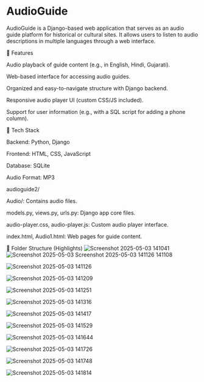 # AudioGuide

AudioGuide is a Django-based web application that serves as an audio guide platform for historical or cultural sites. It allows users to listen to audio descriptions in multiple languages through a web interface.

🌟 Features

Audio playback of guide content (e.g., in English, Hindi, Gujarati). 

Web-based interface for accessing audio guides.

Organized and easy-to-navigate structure with Django backend.

Responsive audio player UI (custom CSS/JS included).

Support for user information (e.g., with a SQL script for adding a phone column).

📁 Tech Stack

Backend: Python, Django

Frontend: HTML, CSS, JavaScript

Database: SQLite

Audio Format: MP3

audioguide2/

Audio/: Contains audio files.

models.py, views.py, urls.py: Django app core files.

audio-player.css, audio-player.js: Custom audio player interface.

index.html, Audio1.html: Web pages for guide content.

📂 Folder Structure (Highlights)
![Screenshot 2025-05-03 141041](https://github.com/user-attachments/assets/2c08d4a9-406f-4583-863d-378fbff1c6c6)![Screenshot 2025-05-03 ![Screenshot 2025-05-03 141126](https://github.com/user-attachments/assets/34edcbf7-c5db-4b8a-81bf-166fd0e40f0e)
141108](https://github.com/user-attachments/assets/77d830e5-1652-4b9e-b462-3fefe612ffda)

![Screenshot 2025-05-03 141126](https://github.com/user-attachments/assets/050ce2f2-7081-486b-a4e9-5b8cf0f063f4)


![Screenshot 2025-05-03 141209](https://github.com/user-attachments/assets/8a094955-bcde-48c3-b0d2-384c57c70e28)

![Screenshot 2025-05-03 141251](https://github.com/user-attachments/assets/b4fbcf80-1852-4d49-bd2b-26a245fda9b4)

![Screenshot 2025-05-03 141316](https://github.com/user-attachments/assets/a9d424c1-b185-4732-92a6-57f7c06798da)


![Screenshot 2025-05-03 141417](https://github.com/user-attachments/assets/dfc71c23-f044-45b5-92c1-a6c3de2ddbe7)

![Screenshot 2025-05-03 141529](https://github.com/user-attachments/assets/845f7b7b-e627-4d5b-9578-6851e14aa29b)

![Screenshot 2025-05-03 141644](https://github.com/user-attachments/assets/ec942fef-5344-43e9-ad72-30acfe8e4b8e)

![Screenshot 2025-05-03 141726](https://github.com/user-attachments/assets/92572fad-df5f-49d7-98e9-350130d829e8)

![Screenshot 2025-05-03 141748](https://github.com/user-attachments/assets/9ce684ca-7d50-4677-a1e9-757e76238a5f)

![Screenshot 2025-05-03 141814](https://github.com/user-attachments/assets/ec96f661-5284-45ad-b0e8-19d2e520eab9)










